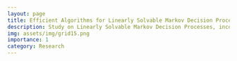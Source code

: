 ```yaml
---
layout: page
title: Efficient Algorithms for Linearly Solvable Markov Decision Processes
description: Study on Linearly Solvable Markov Decision Processes, incorporating the development of novel embedding techniques and scalable solutions within this framework.
img: assets/img/grid15.png
importance: 1
category: Research
---
```


<!--As part of my Bachelor's Thesis, I conducted in-depth research on reinforcement learning (RL) algorithms, addressing their scalability and efficiency in large and complex domains. This thesis explores the application of Linearly Solvable Markov Decision Processes (LMDPs) to tackle these challenges. A significant contribution of my work is the development of novel embedding techniques for creating precise and exact mappings between traditional MDPs and LMDPs. These techniques improve the approximation precision by 99.23% over the approach by Todorov, enabling robust and reliable comparisons across the two frameworks, regardless of the problem's definition or the nature of its dynamics.

This research evaluates and benchmarks the performance of traditional RL models against algorithms leveraging LMDPs, such as Z-learning, within an adaptable reinforcement learning framework. By implementing scalable and efficient versions of these algorithms, I provide a comprehensive comparison that highlights the advantages of LMDP-based approaches. Additionally, the thesis delves into various factors that enhance the decision-making capabilities of RL agents, such as algorithm design and exploration strategies, demonstrating the superiority of the LMDP framework in multiple settings. Moreover, I developed an [RL simulator](https://github.com/davidperezcarrasco/Efficient-Algorithms-for-Linearly-Solvable-Markov-Decision-Processes) that provides a generalized implementation of MDP and LMDP frameworks. This simulator supports optimized core methods and seamless integration with repositories like Minigrid and Gymnasium, allowing researchers to easily extend and apply it to diverse problem definitions without the need to build custom solutions.

 ## Linearly Solvable Markov Decision Processes

LMDPs represent a specialized subclass of MDPs that achieve more efficient computation of optimal policies and value functions by leveraging linear programming techniques. Unlike traditional MDPs that solve nonlinear Bellman equations, LMDPs reformulate these equations into a linear form, significantly enhancing computational efficiency and scalability.

An LMDP is defined by a tuple \( \langle \mathcal{S}, \mathcal{P}, \mathcal{R} \rangle \) where:
- \( \mathcal{S} \) is a set of states.
- \( \mathcal{P}(s'|s) \) is an uncontrolled transition probability distribution.
- \( \mathcal{R}(s) \) is an expected reward function.

The controlled transition probabilities are defined as:
\[ \mathcal{P}_{\mathbf{u}}(s' | s) = \mathcal{P}(s' | s) e^{u_{s'}} \]

The optimality Bellman equation, transformed using the exponential function, is:
\[ z(s) = e^{\mathcal{R}(s)/\lambda} \sum_{s' \in \mathcal{S}} \mathcal{P}(s' | s) z(s') \]

This can be written in matrix form as:
\[ \mathbf{z} = G\mathcal{P}\mathbf{z} \]

Z-learning, an on-line learning algorithm for LMDPs, iteratively updates the value of \( \mathbf{z} \) based on observed transitions and rewards:
\[ \hat{z}(s_t) \gets (1 - \alpha)\hat{z}(s_t) + \alpha e^{r_t/\lambda}\hat{z}(s_{t+1}) \]

### Z-learning Algorithm

\begin{algorithm}
\caption{Z-learning}
\label{alg:z-learning}
\begin{algorithmic}[1]
\State \textbf{input:} learning rate \( \alpha \in (0,1] \), temperature parameter \( \lambda > 0 \), LMDP with \( \mathcal{R} \), \( \mathcal{P} \), \( \mathcal{S} \), \( \mathcal{S}^- \), \( \mathcal{T} \)
\State \textbf{output:} \( \hat{Z}: S \rightarrow \mathbb{R} \)
\State \textbf{initialize} \( \hat{Z}(s) \leftarrow 1 \) for all \( s \in \mathcal{S}^- \), \( \hat{Z}(s) \leftarrow e^{\mathcal{R}(s)/\lambda} \) for all \( s \in \mathcal{T} \), \( \hat{\mathcal{P}_{\mathbf{u}}} \leftarrow \mathcal{P} \)
\Repeat
\State \( s_t \gets s_0 \) (sample state from initial state distribution)
    \While{\( s_t \notin \mathcal{T} \)}
    \State Take reward \( r_t \) from the current state \( s_t \).
    \State \( G[z](s_t) \leftarrow \sum_{s' \in \mathcal{S}} \mathcal{P}(s' \mid s)\hat{Z}(s') \)
    \State \( \hat{Z}(s_t) \leftarrow \hat{Z}(s_t) + \alpha [ e^{r_t/\lambda} G[z](s_t) - \hat{Z}(s_t) ] \)
    \State Update \( \hat{\mathcal{P}_{\mathbf{u}}} \) derived from \( \hat{Z} \)
    \State Sample a next state \( s_{t+1} \) according to \( \hat{\mathcal{P}_{\mathbf{u}}} \)
    \State \( s_t \leftarrow s_{t+1} \)
    \EndWhile
\Until{convergence}
\end{algorithmic}
\end{algorithm} 

<div class="row justify-content-sm-center">
    <div class="col-sm-8 mt-3 mt-md-0">
        {% include figure.liquid path="assets/img/minigrid_plots2.png" title="Throughput Comparison between Z Learning for a LMDP and Q Learning for an embedded MDP" class="img-fluid rounded z-depth-1" %}
    </div>
    <div class="col-sm-4 mt-3 mt-md-0">
        {% include figure.liquid path="assets/img/value_function3.png" title="Optimal value function of a 4x4 Grid" class="img-fluid rounded z-depth-1" %}
    </div>
</div>
<div class="caption">
    On the left, a throughput benchmarking of Z Learning and Q Learning using the proper embedding from LMDP to MDP for precise comparison. On the right, the value function of the MDP for a small grid environment of 5 x 5 cells.
</div>

My research focused on enhancing the performance and scalability of state-of-the-art RL algorithms like Q-Learning and Z-Learning. By applying these algorithms to challenging Minigrid environments, I explored and evaluated methods to improve their efficacy in handling complex decision-making tasks. This involved developing efficient computational techniques for optimal action selection and optimizing value function approximation within linear LMDPs. Furthermore, I investigated the impact of exploration decay rates on the performance and convergence of these algorithms.-->